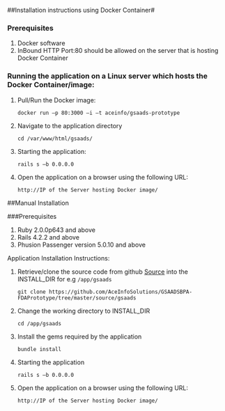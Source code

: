 ##Installation instructions using Docker Container#

### Prerequisites
1. Docker software
1. InBound HTTP Port:80 should be allowed on the server that is hosting Docker Container

### Running the application on a Linux server which hosts the Docker Container/image:


1. Pull/Run the Docker image: 

	```docker run –p 80:3000 –i –t aceinfo/gsaads-prototype``` 
2. Navigate to the application directory 

	```cd /var/www/html/gsaads/```
3. Starting the application:

	```rails s –b 0.0.0.0```
 
4.  Open the application on a browser using the following URL:

	```http://IP of the Server hosting Docker image/```


##Manual Installation

###Prerequisites

1. Ruby 2.0.0p643 and above
2. Rails 4.2.2 and above
3. Phusion Passenger version 5.0.10 and above


Application Installation Instructions:<br>

1. Retrieve/clone the source code from github [Source](https://github.com/AceInfoSolutions/GSAADSBPA-FDAPrototype/tree/master/source/gsaads "Source") into the INSTALL_DIR for e.g 
`/app/gsaads` 

	```git clone https://github.com/AceInfoSolutions/GSAADSBPA-FDAPrototype/tree/master/source/gsaads```

2. Change the working directory to INSTALL_DIR

	```cd /app/gsaads```

3. Install the gems required by the application

	```bundle install```

4. Starting the application

	```rails s –b 0.0.0.0```

5. Open the application on a browser using the following URL:

	```http://IP of the Server hosting Docker image/```
